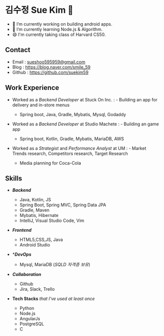 <!--
**suekim59/suekim59** is a ✨ _special_ ✨ repository because its `README.md` (this file) appears on your GitHub profile.

Here are some ideas to get you started:

- 🔭 I’m currently working on ...
- 🌱 I’m currently learning ...
- 👯 I’m looking to collaborate on ...
- 🤔 I’m looking for help with ...
- 💬 Ask me about ...
- 📫 How to reach me: ...
- 😄 Pronouns: ...
- ⚡ Fun fact: ...
-->

# 김수정 Sue Kim 👋
- 🔭 I’m currently working on building android apps.
- 🌱 I’m currently learning Node.js & Algorithm.
- 😄 I'm currently taking class of Harvard CS50. 




## Contact
 
- Email : sueshoo595959@gmail.com
- Blog : https://blog.naver.com/smile_59
- Github : https://github.com/suekim59

## Work Experience

- Worked as a *Backend Developer* at Stuck On Inc. 
  : - Building an app for delivery and in-store menus
    - Spring boot, Java, Gradle, Mybatis, Mysql, Godaddy
    
- Worked as a *Backend Developer* at Studio Machete
  : - Building an game app
    - Spring boot, Kotlin, Gradle, Mybatis, MariaDB, AWS
- Worked as a *Strategist* and *Performance Analyst* at UM
   : - Market Trends research, Competitors research, Target Research
     - Media planning for Coca-Cola

<!--
<img src="https://img.shields.io/badge/Java-007396?style=flat-square&logo=Java&logoColor=white"/></a>
<img src="https://img.shields.io/badge/Python-3766AB?style=flat-square&logo=Python&logoColor=white"/></a>
<img src="https://img.shields.io/badge/JavaScript-F7DF1E?style=flat-square&logo=JavaScript&logoColor=white"/></a>
<img src="https://img.shields.io/badge/Kotlin-0095D5?style=flat-square&logo=Kotlin&logoColor=white"/></a>
>
-->
## Skills
* ***Backend***
    - Java, Kotlin, JS
    - Spring Boot, Spring MVC, Spring Data JPA
    - Gradle, Maven
    - Mybatis, Hibernate
    - IntelliJ, Visual Studio Code, Vim

* ***Frontend***
    + HTML5,CSS,JS, Java
    + Android Studio

* ****DevOps***
    + Mysql, MariaDB (*SQLD 자격증 보유*)
    
* ***Collaboration*** 
    + Github
    + Jira, Slack, Trello

* **Tech Stacks** *that I've used at least once*
    + Python
    + Node.js
    + AngularJs
    + PostgreSQL
    + C

